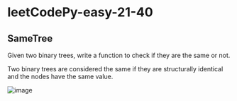 # leetCodePy-easy-21-40

## SameTree
Given two binary trees, write a function to check if they are the same or not.

Two binary trees are considered the same if they are structurally identical and the nodes have the same value. 

![image](https://user-images.githubusercontent.com/36263575/65746396-ac5f1580-e0f6-11e9-822e-43a93ee1675a.png)
